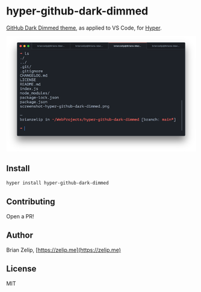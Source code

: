 # hyper-github-dark-dimmed

[GitHub Dark Dimmed theme](https://github.com/primer/github-vscode-theme), as applied to VS Code, for [Hyper](https://github.com/vercel/hyper).

![Screenshot](./screenshot-hyper-github-dark-dimmed.png)

## Install

```bash
hyper install hyper-github-dark-dimmed
```

## Contributing

Open a PR!

## Author

Brian Zelip, [https://zelip.me](https://zelip.me)

## License

MIT
